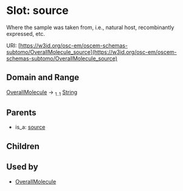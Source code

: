 
# Slot: source

Where the sample was taken from, i.e., natural host, recombinantly expressed, etc.

URI: [https://w3id.org/osc-em/oscem-schemas-subtomo/OverallMolecule_source](https://w3id.org/osc-em/oscem-schemas-subtomo/OverallMolecule_source)


## Domain and Range

[OverallMolecule](OverallMolecule.md) &#8594;  <sub>1..1</sub> [String](types/String.md)

## Parents

 *  is_a: [source](source.md)

## Children


## Used by

 * [OverallMolecule](OverallMolecule.md)
